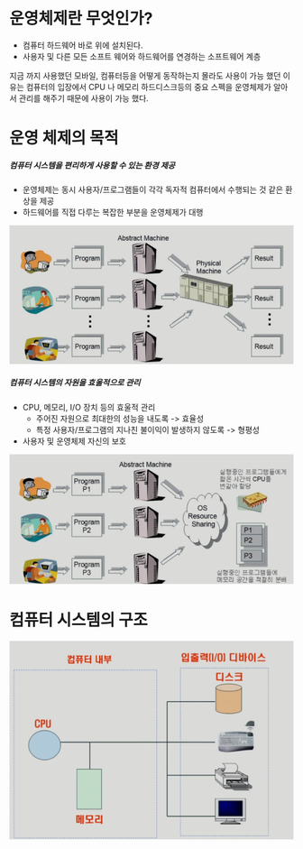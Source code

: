 # 운영체제란 무엇인가?

- 컴퓨터 하드웨어 바로 위에 설치된다.
- 사용자 및 다른 모든 소프트 웨어와 하드웨어를 연경하는 소프트웨어 계층

지금 까지 사용했던 모바일, 컴퓨터등을 어떻게 동작하는지 몰라도 사용이 가능 했던 이유는 컴퓨터의 입장에서 CPU 나 메모리 하드디스크등의 중요 스펙을 운영체제가 알아서 관리를 해주기 때문에 사용이 가능 했다.

# 운영 체제의 목적

##### 컴퓨터 시스템을 편리하게 사용할 수 있는 환경 제공

- 운영체제는 동시 사용자/프로그램들이 각각 독자적 컴퓨터에서 수행되는 것 같은 환상을 제공
- 하드웨어를 직접 다루는 복잡한 부분을 운영체제가 대행

![운영체제](img/study/image1.png)

##### 컴퓨터 시스템의 자원을 효울적으로 관리

- CPU, 메모리, I/O 장치 등의 효울적 관리
  - 주어진 자원으로 최대한의 성능을 내도록 -> 효율성
  - 특정 사용자/프로그램의 지나친 불이익이 발생하지 않도록 -> 형평성
- 사용자 및 운영체제 자신의 보호

![운영체제](img/study/image2.png)

# 컴퓨터 시스템의 구조

![alt text](img/study/image3.png)
